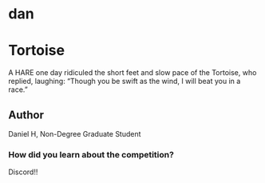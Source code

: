 # dan

# Tortoise
A HARE one day ridiculed the short feet and slow pace of the Tortoise, who replied, laughing: “Though you be swift as the wind, I will beat you in a race.”
## Author
Daniel H, Non-Degree Graduate Student
### How did you learn about the competition?
Discord!!
